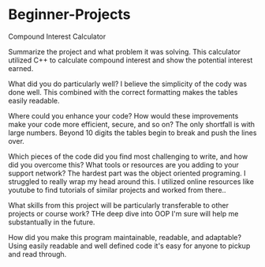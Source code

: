 # Beginner-Projects

Compound Interest Calculator

Summarize the project and what problem it was solving.
This calculator utilized C++ to calculate compound interest and show the potential interest earned.

What did you do particularly well?
I believe the simplicity of the cody was done well. This combined with the correct formatting makes the tables easily readable.

Where could you enhance your code? How would these improvements make your code more efficient, secure, and so on?
The only shortfall is with large numbers. Beyond 10 digits the tables begin to break and push the lines over. 

Which pieces of the code did you find most challenging to write, and how did you overcome this? What tools or resources are you adding to your support network?
The hardest part was the object oriented programing. I struggled to really wrap my head around this. I utilized online resources like youtube to find tutorials of similar projects and worked from there..

What skills from this project will be particularly transferable to other projects or course work?
THe deep dive into OOP I'm sure will help me substantually in the future.

How did you make this program maintainable, readable, and adaptable?
Using easily readable and well defined code it's easy for anyone to pickup and read through.
